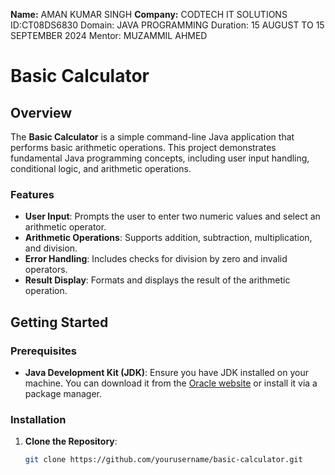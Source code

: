 **Name:** AMAN KUMAR SINGH
**Company:** CODTECH IT SOLUTIONS
ID:CT08DS6830
Domain: JAVA PROGRAMMING
Duration: 15 AUGUST TO 15 SEPTEMBER 2024
Mentor: MUZAMMIL AHMED




# Basic Calculator

## Overview

The **Basic Calculator** is a simple command-line Java application that performs basic arithmetic operations. This project demonstrates fundamental Java programming concepts, including user input handling, conditional logic, and arithmetic operations.

### Features

- **User Input**: Prompts the user to enter two numeric values and select an arithmetic operator.
- **Arithmetic Operations**: Supports addition, subtraction, multiplication, and division.
- **Error Handling**: Includes checks for division by zero and invalid operators.
- **Result Display**: Formats and displays the result of the arithmetic operation.

## Getting Started

### Prerequisites

- **Java Development Kit (JDK)**: Ensure you have JDK installed on your machine. You can download it from the [Oracle website](https://www.oracle.com/java/technologies/javase-jdk11-downloads.html) or install it via a package manager.

### Installation

1. **Clone the Repository**:
   ```sh
   git clone https://github.com/yourusername/basic-calculator.git

